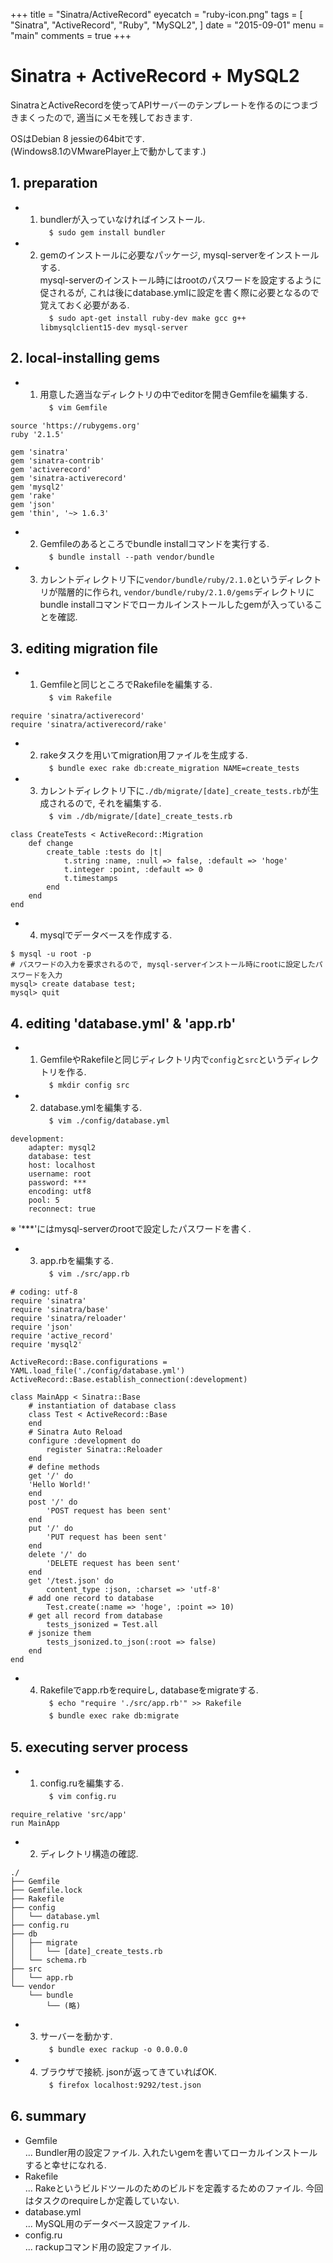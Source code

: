 +++
title = "Sinatra/ActiveRecord"
eyecatch = "ruby-icon.png"
tags = [
    "Sinatra",
    "ActiveRecord",
    "Ruby",
    "MySQL2",
]
date = "2015-09-01"
menu = "main"
comments = true
+++


# Sinatra + ActiveRecord + MySQL2

SinatraとActiveRecordを使ってAPIサーバーのテンプレートを作るのにつまづきまくったので, 適当にメモを残しておきます. 

OSはDebian 8 jessieの64bitです.<br>(Windows8.1のVMwarePlayer上で動かしてます.)

## 1. preparation

* 1. bundlerが入っていなければインストール.<br>　`$ sudo gem install bundler`
* 2. gemのインストールに必要なパッケージ, mysql-serverをインストールする.<br>mysql-serverのインストール時にはrootのパスワードを設定するように促されるが, これは後にdatabase.ymlに設定を書く際に必要となるので覚えておく必要がある.<br>　`$ sudo apt-get install ruby-dev make gcc g++ libmysqlclient15-dev mysql-server`

## 2. local-installing gems

* 1. 用意した適当なディレクトリの中でeditorを開きGemfileを編集する.<br>　`$ vim Gemfile`

```=
source 'https://rubygems.org'
ruby '2.1.5'

gem 'sinatra'
gem 'sinatra-contrib'
gem 'activerecord'
gem 'sinatra-activerecord'
gem 'mysql2'
gem 'rake'
gem 'json'
gem 'thin', '~> 1.6.3'
```

* 2. Gemfileのあるところでbundle installコマンドを実行する.<br>　`$ bundle install --path vendor/bundle`
* 3. カレントディレクトリ下に`vendor/bundle/ruby/2.1.0`というディレクトリが階層的に作られ, `vendor/bundle/ruby/2.1.0/gems`ディレクトリにbundle installコマンドでローカルインストールしたgemが入っていることを確認.

## 3. editing migration file

* 1. Gemfileと同じところでRakefileを編集する.<br>　`$ vim Rakefile`

```=
require 'sinatra/activerecord'
require 'sinatra/activerecord/rake'
```

* 2. rakeタスクを用いてmigration用ファイルを生成する.<br>　`$ bundle exec rake db:create_migration NAME=create_tests`
* 3. カレントディレクトリ下に`./db/migrate/[date]_create_tests.rb`が生成されるので, それを編集する.<br>　`$ vim ./db/migrate/[date]_create_tests.rb`

```ruby=
class CreateTests < ActiveRecord::Migration
    def change
        create_table :tests do |t|
            t.string :name, :null => false, :default => 'hoge'
            t.integer :point, :default => 0
            t.timestamps
        end
    end
end
```

* 4. mysqlでデータベースを作成する.<br>
```=
$ mysql -u root -p
# パスワードの入力を要求されるので, mysql-serverインストール時にrootに設定したパスワードを入力
mysql> create database test;
mysql> quit
```

## 4. editing 'database.yml' & 'app.rb'

* 1. GemfileやRakefileと同じディレクトリ内で`config`と`src`というディレクトリを作る.<br>　`$ mkdir config src`
* 2. database.ymlを編集する.<br>　`$ vim ./config/database.yml`

```yaml=
development:
    adapter: mysql2
    database: test
    host: localhost
    username: root
    password: ***
    encoding: utf8
    pool: 5
    reconnect: true
```

※ '\*\*\*'にはmysql-serverのrootで設定したパスワードを書く.

* 3. app.rbを編集する.<br>　`$ vim ./src/app.rb`

```ruby=
# coding: utf-8
require 'sinatra'
require 'sinatra/base'
require 'sinatra/reloader'
require 'json'
require 'active_record'
require 'mysql2'

ActiveRecord::Base.configurations = YAML.load_file('./config/database.yml')
ActiveRecord::Base.establish_connection(:development)

class MainApp < Sinatra::Base
    # instantiation of database class
    class Test < ActiveRecord::Base
    end
    # Sinatra Auto Reload
    configure :development do
        register Sinatra::Reloader
    end
    # define methods
    get '/' do
	'Hello World!'
    end
    post '/' do
        'POST request has been sent'
    end
	put '/' do
        'PUT request has been sent'
    end
    delete '/' do
        'DELETE request has been sent'
    end
    get '/test.json' do
        content_type :json, :charset => 'utf-8'
	# add one record to database
        Test.create(:name => 'hoge', :point => 10)
	# get all record from database
        tests_jsonized = Test.all
	# jsonize them
        tests_jsonized.to_json(:root => false)
    end
end
```

* 4. Rakefileでapp.rbをrequireし, databaseをmigrateする.<br>　`$ echo "require './src/app.rb'" >> Rakefile`<br>　`$ bundle exec rake db:migrate`

## 5. executing server process

* 1. config.ruを編集する.<br>　`$ vim config.ru`

```=
require_relative 'src/app'
run MainApp
```

* 2. ディレクトリ構造の確認.
```=
./
├── Gemfile
├── Gemfile.lock
├── Rakefile
├── config
│   └── database.yml
├── config.ru
├── db
│   ├── migrate
│   │   └── [date]_create_tests.rb
│   └── schema.rb
├── src
│   └── app.rb
└── vendor
    └── bundle
        └── (略)
```

* 3. サーバーを動かす.<br>　`$ bundle exec rackup -o 0.0.0.0`
* 4. ブラウザで接続. jsonが返ってきていればOK.<br>　`$ firefox localhost:9292/test.json`

## 6. summary
* Gemfile<br>... Bundler用の設定ファイル. 入れたいgemを書いてローカルインストールすると幸せになれる.
* Rakefile<br>... Rakeというビルドツールのためのビルドを定義するためのファイル. 今回はタスクのrequireしか定義していない.
* database.yml<br>... MySQL用のデータベース設定ファイル.
* config.ru<br>... rackupコマンド用の設定ファイル. 
